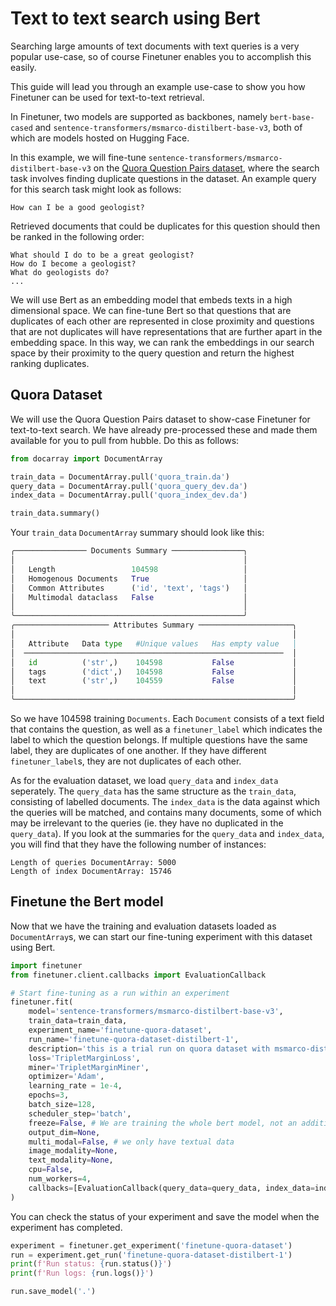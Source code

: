 # Text to text search using Bert

Searching large amounts of text documents with text queries is a very popular use-case, so of course Finetuner enables you to accomplish this easily.

This guide will lead you through an example use-case to show you how Finetuner can be used for text-to-text retrieval.

In Finetuner, two models are supported as backbones, namely `bert-base-cased` and `sentence-transformers/msmarco-distilbert-base-v3`, both of which are models hosted on Hugging Face.

In this example, we will fine-tune `sentence-transformers/msmarco-distilbert-base-v3` on the [Quora Question Pairs dataset](https://www.kaggle.com/competitions/quora-question-pairs), where the search task involves finding duplicate questions in the dataset. An example query for this search task might look as follows:

```
How can I be a good geologist?

```

Retrieved documents that could be duplicates for this question should then be ranked in the following order:

```
What should I do to be a great geologist?
How do I become a geologist?
What do geologists do?
...

```

We will use Bert as an embedding model that embeds texts in a high dimensional space. We can fine-tune Bert so that questions that are duplicates of each other are represented in close proximity and questions that are not duplicates will have representations that are further apart in the embedding space. In this way, we can rank the embeddings in our search space by their proximity to the query question and return the highest ranking duplicates.


## Quora Dataset

We will use the Quora Question Pairs dataset to show-case Finetuner for text-to-text search. We have already pre-processed these and made them available for you to pull from hubble. Do this as follows:

```python
from docarray import DocumentArray

train_data = DocumentArray.pull('quora_train.da')
query_data = DocumentArray.pull('quora_query_dev.da')
index_data = DocumentArray.pull('quora_index_dev.da')

train_data.summary()
```

Your `train_data` `DocumentArray` summary should look like this:

```python
╭──────────────── Documents Summary ────────────────╮
│                                                   │
│   Length                 104598                   │
│   Homogenous Documents   True                     │
│   Common Attributes      ('id', 'text', 'tags')   │
│   Multimodal dataclass   False                    │
│                                                   │
╰───────────────────────────────────────────────────╯
╭───────────────────── Attributes Summary ─────────────────────╮
│                                                              │
│   Attribute   Data type   #Unique values   Has empty value   │
│  ──────────────────────────────────────────────────────────  │
│   id          ('str',)    104598           False             │
│   tags        ('dict',)   104598           False             │
│   text        ('str',)    104559           False             │
│                                                              │
╰──────────────────────────────────────────────────────────────╯
```

So we have 104598 training `Documents`. Each `Document` consists of a text field that contains the question, as well as a `finetuner_label` which indicates the label to which the question belongs. If multiple questions have the same label, they are duplicates of one another. If they have different `finetuner_label`s, they are not duplicates of each other.

As for the evaluation dataset, we load `query_data` and `index_data` seperately. The `query_data` has the same structure as the `train_data`, consisting of labelled documents. The `index_data` is the data against which the queries will be matched, and contains many documents, some of which may be irrelevant to the queries (ie. they have no duplicated in the `query_data`).
If you look at the summaries for the `query_data` and `index_data`, you will find that they have the following number of instances:

```
Length of queries DocumentArray: 5000
Length of index DocumentArray: 15746
```


## Finetune the Bert model

Now that we have the training and evaluation datasets loaded as `DocumentArray`s, we can start our fine-tuning experiment with this dataset using Bert.

```python
import finetuner
from finetuner.client.callbacks import EvaluationCallback

# Start fine-tuning as a run within an experiment
finetuner.fit(
    model='sentence-transformers/msmarco-distilbert-base-v3',
    train_data=train_data,
    experiment_name='finetune-quora-dataset',
    run_name='finetune-quora-dataset-distilbert-1',
    description='this is a trial run on quora dataset with msmarco-distilbert-base-v3.',
    loss='TripletMarginLoss',
    miner='TripletMarginMiner',
    optimizer='Adam',
    learning_rate = 1e-4,
    epochs=3,
    batch_size=128,
    scheduler_step='batch',
    freeze=False, # We are training the whole bert model, not an additional MLP.
    output_dim=None,
    multi_modal=False, # we only have textual data
    image_modality=None,
    text_modality=None,
    cpu=False,
    num_workers=4,
    callbacks=[EvaluationCallback(query_data=query_data, index_data=index_data, batch_size=128)]
)
```

You can check the status of your experiment and save the model when the experiment has completed.

```python
experiment = finetuner.get_experiment('finetune-quora-dataset')
run = experiment.get_run('finetune-quora-dataset-distilbert-1')
print(f'Run status: {run.status()}')
print(f'Run logs: {run.logs()}')

run.save_model('.')
```
